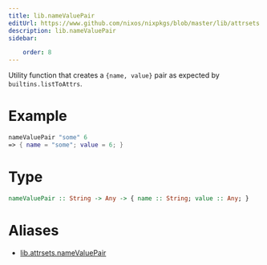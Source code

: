 ```yaml
---
title: lib.nameValuePair
editUrl: https://www.github.com/nixos/nixpkgs/blob/master/lib/attrsets.nix#L603C5
description: lib.nameValuePair
sidebar:

    order: 8
---
```


Utility function that creates a `{name, value}` pair as expected by `builtins.listToAttrs`.

# Example

```nix
nameValuePair "some" 6
=> { name = "some"; value = 6; }
```

# Type

```haskell
nameValuePair :: String -> Any -> { name :: String; value :: Any; }
```


# Aliases

- [lib.attrsets.nameValuePair](/reference/libattrsets.nameValuePair)


